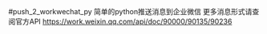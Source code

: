 #push_2_workwechat_py
简单的python推送消息到企业微信
更多消息形式请查阅官方API 
https://work.weixin.qq.com/api/doc/90000/90135/90236
